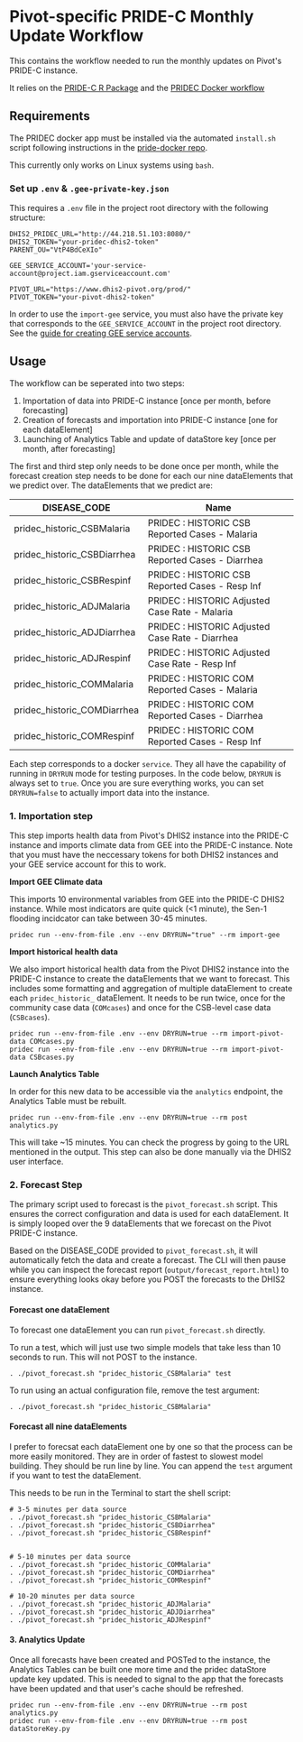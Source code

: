 # Pivot-specific PRIDE-C Monthly Update Workflow

This contains the workflow needed to run the monthly updates on Pivot's PRIDE-C instance.

It relies on the [PRIDE-C R Package](https://github.com/Pivot-Madagascar/PRIDEC-package) and the [PRIDEC Docker workflow](https://github.com/Pivot-Madagascar/pridec-docker)

## Requirements

The PRIDEC docker app must be installed via the automated `install.sh` script following instructions in the [pride-docker repo](https://github.com/Pivot-Madagascar/pridec-docker).

This currently only works on Linux systems using `bash`.

### Set up `.env` & `.gee-private-key.json`

This requires a `.env` file in the project root directory with the following structure:

```
DHIS2_PRIDEC_URL="http://44.218.51.103:8080/"
DHIS2_TOKEN="your-pridec-dhis2-token"
PARENT_OU="VtP4BdCeXIo"

GEE_SERVICE_ACCOUNT='your-service-account@project.iam.gserviceaccount.com'

PIVOT_URL="https://www.dhis2-pivot.org/prod/"
PIVOT_TOKEN="your-pivot-dhis2-token"
```

In order to use the `import-gee` service, you must also have the private key that corresponds to the `GEE_SERVICE_ACCOUNT` in the project root directory. See the [guide for creating GEE service accounts](https://developers.google.com/earth-engine/guides/service_account).

## Usage

The workflow can be seperated into two steps:

1. Importation of data into PRIDE-C instance [once per month, before forecasting]
2. Creation of forecasts and importation into PRIDE-C instance [one for each dataElement]
3. Launching of Analytics Table and update of dataStore key [once per month, after forecasting]

The first and third step only needs to be done once per month, while the forecast creation step needs to be done for each our nine dataElements that we predict over. The dataElements that we predict are:

| DISEASE_CODE                | Name                                             |
|-----------------------------|--------------------------------------------------|
| pridec_historic_CSBMalaria  | PRIDEC : HISTORIC CSB Reported Cases  - Malaria  |
| pridec_historic_CSBDiarrhea | PRIDEC : HISTORIC CSB Reported Cases  - Diarrhea |
| pridec_historic_CSBRespinf  | PRIDEC : HISTORIC CSB Reported Cases  - Resp Inf |
| pridec_historic_ADJMalaria  | PRIDEC : HISTORIC Adjusted Case Rate  - Malaria  |
| pridec_historic_ADJDiarrhea | PRIDEC : HISTORIC Adjusted Case Rate  - Diarrhea |
| pridec_historic_ADJRespinf  | PRIDEC : HISTORIC Adjusted Case Rate  - Resp Inf |
| pridec_historic_COMMalaria  | PRIDEC : HISTORIC COM Reported Cases  - Malaria  |
| pridec_historic_COMDiarrhea | PRIDEC : HISTORIC COM Reported Cases  - Diarrhea |
| pridec_historic_COMRespinf  | PRIDEC : HISTORIC COM Reported Cases  - Resp Inf |

Each step corresponds to a docker `service`. They all have the capability of running in `DRYRUN` mode for testing purposes. In the code below, `DRYRUN` is always set to `true`. Once you are sure everything works, you can set `DRYRUN=false` to actually import data into the instance.

### 1. Importation step

This step imports health data from Pivot's DHIS2 instance into the PRIDE-C instance and imports climate data from GEE into the PRIDE-C instance. Note that you must have the neccessary tokens for both DHIS2 instances and your GEE service account for this to work.


**Import GEE Climate data**

This imports 10 environmental variables from GEE into the PRIDE-C DHIS2 instance. While most indicators are quite quick (<1 minute), the Sen-1 flooding incidcator can take between 30-45 minutes.

```
pridec run --env-from-file .env --env DRYRUN="true" --rm import-gee
```

**Import historical health data**

We also import historical health data from the Pivot DHIS2 instance into the PRIDE-C instance to create the dataElements that we want to forecast. This includes some formatting and aggregation of multiple dataElement to create each `pridec_historic_` dataElement. It needs to be run twice, once for the community case data (`COMcases`) and once for the CSB-level case data (`CSBcases`).

```
pridec run --env-from-file .env --env DRYRUN=true --rm import-pivot-data COMcases.py
pridec run --env-from-file .env --env DRYRUN=true --rm import-pivot-data CSBcases.py
```

**Launch Analytics Table**

In order for this new data to be accessible via the `analytics` endpoint, the Analytics Table must be rebuilt. 

```
pridec run --env-from-file .env --env DRYRUN=true --rm post analytics.py
```

This will take ~15 minutes. You can check the progress by going to the URL mentioned in the output. This step can also be done manually via the DHIS2 user interface.

### 2. Forecast Step


The primary script used to forecast is the `pivot_forecast.sh` script. This ensures the correct configuration and data is used for each dataElement. It is simply looped over the 9 dataElements that we forecast on the Pivot PRIDE-C instance.


Based on the DISEASE_CODE provided to `pivot_forecast.sh`, it will automatically fetch the data and create a forecast. The CLI will then pause while you can inspect the forecast report (`output/forecast_report.html`) to ensure everything looks okay before you POST the forecasts to the DHIS2 instance.


#### Forecast one dataElement

To forecast one dataElement you can run `pivot_forecast.sh` directly. 

To run a test, which will just use two simple models that take less than 10 seconds to run. This will not POST to the instance.

```
. ./pivot_forecast.sh "pridec_historic_CSBMalaria" test
```

To run using an actual configuration file, remove the test argument:

```
. ./pivot_forecast.sh "pridec_historic_CSBMalaria"
```

#### Forecast all nine dataElements

I prefer to forecsat each dataElement one by one so that the process can be more easily monitored. They are in order of fastest to slowest model building. They should be run line by line. You can append the `test` argument if you want to test the dataElement.

This needs to be run in the Terminal to start the shell script:

```
# 3-5 minutes per data source
. ./pivot_forecast.sh "pridec_historic_CSBMalaria"
. ./pivot_forecast.sh "pridec_historic_CSBDiarrhea"
. ./pivot_forecast.sh "pridec_historic_CSBRespinf"


# 5-10 minutes per data source
. ./pivot_forecast.sh "pridec_historic_COMMalaria"
. ./pivot_forecast.sh "pridec_historic_COMDiarrhea"
. ./pivot_forecast.sh "pridec_historic_COMRespinf"

# 10-20 minutes per data source
. ./pivot_forecast.sh "pridec_historic_ADJMalaria"
. ./pivot_forecast.sh "pridec_historic_ADJDiarrhea"
. ./pivot_forecast.sh "pridec_historic_ADJRespinf"
```

#### 3. Analytics Update

Once all forecasts have been created and POSTed to the instance, the Analytics Tables can be built one more time and the pridec dataStore update key updated. This is needed to signal to the app that the forecasts have been updated and that user's cache should be refreshed.

```
pridec run --env-from-file .env --env DRYRUN=true --rm post analytics.py
pridec run --env-from-file .env --env DRYRUN=true --rm post dataStoreKey.py
```